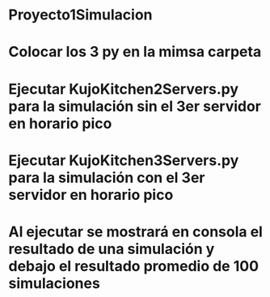 # Proyecto1Simulacion
# Colocar los 3 py en la mimsa carpeta
# Ejecutar KujoKitchen2Servers.py para la simulación sin el 3er servidor en horario pico
# Ejecutar KujoKitchen3Servers.py para la simulación con el 3er servidor en horario pico
# Al ejecutar se mostrará en consola el resultado de una simulación y debajo el resultado promedio de 100 simulaciones
